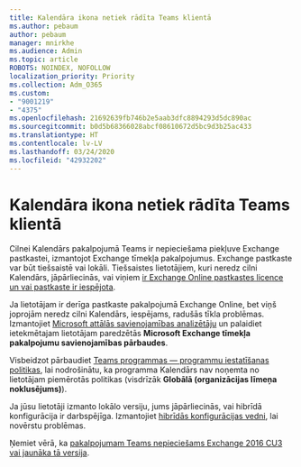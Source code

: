 ```yaml
---
title: Kalendāra ikona netiek rādīta Teams klientā
ms.author: pebaum
author: pebaum
manager: mnirkhe
ms.audience: Admin
ms.topic: article
ROBOTS: NOINDEX, NOFOLLOW
localization_priority: Priority
ms.collection: Adm_O365
ms.custom:
- "9001219"
- "4375"
ms.openlocfilehash: 21692639fb746b2e5aab3dfc8894293d5dc890ac
ms.sourcegitcommit: b0d5b68366028abcf08610672d5bc9d3b25ac433
ms.translationtype: HT
ms.contentlocale: lv-LV
ms.lasthandoff: 03/24/2020
ms.locfileid: "42932202"
---
```

# <a name="calendar-icon-not-showing-in-teams-client"></a>Kalendāra ikona netiek rādīta Teams klientā

Cilnei Kalendārs pakalpojumā Teams ir nepieciešama piekļuve Exchange pastkastei, izmantojot Exchange tīmekļa pakalpojumus. Exchange pastkaste var būt tiešsaistē vai lokāli. Tiešsaistes lietotājiem, kuri neredz cilni Kalendārs, jāpārliecinās, vai viņiem [ir Exchange Online pastkastes licence un vai pastkaste ir iespējota](https://docs.microsoft.com/exchange/recipients-in-exchange-online/create-user-mailboxes).

Ja lietotājam ir derīga pastkaste pakalpojumā Exchange Online, bet viņš joprojām neredz cilni Kalendārs, iespējams, radušās tīkla problēmas. Izmantojiet [Microsoft attālās savienojamības analizētāju](https://testconnectivity.microsoft.com/) un palaidiet ietekmētajam lietotājam paredzētās **Microsoft Exchange tīmekļa pakalpojumu savienojamības pārbaudes**.

Visbeidzot pārbaudiet [Teams programmas — programmu iestatīšanas politikas](https://admin.teams.microsoft.com/policies/app-setup), lai nodrošinātu, ka programma Kalendārs nav noņemta no lietotājam piemērotās politikas (visdrīzāk **Globālā (organizācijas līmeņa noklusējums)**).

Ja jūsu lietotāji izmanto lokālo versiju, jums jāpārliecinās, vai hibrīdā konfigurācija ir darbspējīga. Izmantojiet [hibrīdās konfigurācijas vedni](https://docs.microsoft.com/exchange/hybrid-deployment/hybrid-agent), lai novērstu problēmas.

Ņemiet vērā, ka [pakalpojumam Teams nepieciešams Exchange 2016 CU3 vai jaunāka tā versija](https://docs.microsoft.com/microsoftteams/exchange-teams-interact).
